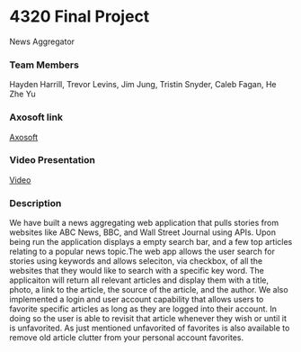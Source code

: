 # 4320 Final Project
News Aggregator 

### Team Members

Hayden Harrill, Trevor Levins, Jim Jung, Tristin Snyder, Caleb Fagan, He Zhe Yu

### Axosoft link
[Axosoft](https://mexitwin.axosoft.com/)

### Video Presentation
[Video](https://www.youtube.com/watch?v=ABTO8nKCb3s&feature=youtu.be)

### Description

We have built a news aggregating web application that pulls stories from websites like ABC News, BBC, and Wall Street Journal using APIs. Upon being run the application displays a empty search bar, and a few top articles relating to a popular news topic.The web app allows the user search for stories using keywords and allows seleciton, via checkbox, of all the websites that they would like to search with a specific key word. The applicaiton will return all relevant articles and display them with a title, photo, a link to the article, the source of the article, and the author. We also implemented a login and user account capability that allows users to favorite specific articles as long as they are logged into their account. In doing so the user is able to revisit that article whenever they wish or until it is unfavorited. As just mentioned unfavorited of favorites is also available to remove old article clutter from your personal account favorites. 

